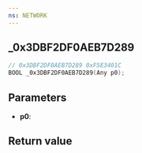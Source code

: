 ```yaml
---
ns: NETWORK
---
```

## _0x3DBF2DF0AEB7D289

```c
// 0x3DBF2DF0AEB7D289 0xF5E3401C
BOOL _0x3DBF2DF0AEB7D289(Any p0);
```


## Parameters
* **p0**: 

## Return value
